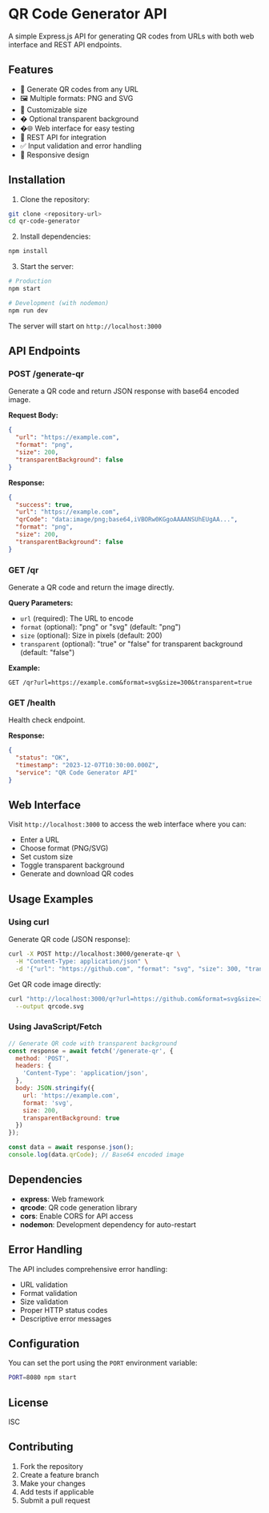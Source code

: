 # QR Code Generator API

A simple Express.js API for generating QR codes from URLs with both web interface and REST API endpoints.

## Features

- 🔗 Generate QR codes from any URL
- 🖼️ Multiple formats: PNG and SVG
- 📏 Customizable size
- � Optional transparent background
- �🌐 Web interface for easy testing
- 🚀 REST API for integration
- ✅ Input validation and error handling
- 📱 Responsive design

## Installation

1. Clone the repository:
```bash
git clone <repository-url>
cd qr-code-generator
```

2. Install dependencies:
```bash
npm install
```

3. Start the server:
```bash
# Production
npm start

# Development (with nodemon)
npm run dev
```

The server will start on `http://localhost:3000`

## API Endpoints

### POST /generate-qr
Generate a QR code and return JSON response with base64 encoded image.

**Request Body:**
```json
{
  "url": "https://example.com",
  "format": "png",
  "size": 200,
  "transparentBackground": false
}
```

**Response:**
```json
{
  "success": true,
  "url": "https://example.com",
  "qrCode": "data:image/png;base64,iVBORw0KGgoAAAANSUhEUgAA...",
  "format": "png",
  "size": 200,
  "transparentBackground": false
}
```

### GET /qr
Generate a QR code and return the image directly.

**Query Parameters:**
- `url` (required): The URL to encode
- `format` (optional): "png" or "svg" (default: "png")
- `size` (optional): Size in pixels (default: 200)
- `transparent` (optional): "true" or "false" for transparent background (default: "false")

**Example:**
```
GET /qr?url=https://example.com&format=svg&size=300&transparent=true
```

### GET /health
Health check endpoint.

**Response:**
```json
{
  "status": "OK",
  "timestamp": "2023-12-07T10:30:00.000Z",
  "service": "QR Code Generator API"
}
```

## Web Interface

Visit `http://localhost:3000` to access the web interface where you can:
- Enter a URL
- Choose format (PNG/SVG)
- Set custom size
- Toggle transparent background
- Generate and download QR codes

## Usage Examples

### Using curl

Generate QR code (JSON response):
```bash
curl -X POST http://localhost:3000/generate-qr \
  -H "Content-Type: application/json" \
  -d '{"url": "https://github.com", "format": "svg", "size": 300, "transparentBackground": true}'
```

Get QR code image directly:
```bash
curl "http://localhost:3000/qr?url=https://github.com&format=svg&size=300&transparent=true" \
  --output qrcode.svg
```

### Using JavaScript/Fetch

```javascript
// Generate QR code with transparent background
const response = await fetch('/generate-qr', {
  method: 'POST',
  headers: {
    'Content-Type': 'application/json',
  },
  body: JSON.stringify({
    url: 'https://example.com',
    format: 'svg',
    size: 200,
    transparentBackground: true
  })
});

const data = await response.json();
console.log(data.qrCode); // Base64 encoded image
```

## Dependencies

- **express**: Web framework
- **qrcode**: QR code generation library
- **cors**: Enable CORS for API access
- **nodemon**: Development dependency for auto-restart

## Error Handling

The API includes comprehensive error handling:
- URL validation
- Format validation
- Size validation
- Proper HTTP status codes
- Descriptive error messages

## Configuration

You can set the port using the `PORT` environment variable:
```bash
PORT=8080 npm start
```

## License

ISC

## Contributing

1. Fork the repository
2. Create a feature branch
3. Make your changes
4. Add tests if applicable
5. Submit a pull request
